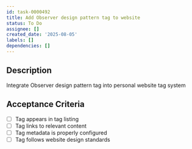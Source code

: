 ```yaml
---
id: task-0000492
title: Add Observer design pattern tag to website
status: To Do
assignee: []
created_date: '2025-08-05'
labels: []
dependencies: []
---
```


## Description

Integrate Observer design pattern tag into personal website tag system

## Acceptance Criteria

- [ ] Tag appears in tag listing
- [ ] Tag links to relevant content
- [ ] Tag metadata is properly configured
- [ ] Tag follows website design standards
